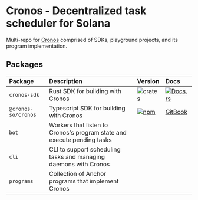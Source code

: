 # Cronos - Decentralized task scheduler for Solana

Multi-repo for [Cronos](https://www.cronos.so/) comprised of SDKs, playground projects, and its program implementation.

## Packages

| Package | Description | Version | Docs |
| :-- | :-- | :--| :-- |
| `cronos-sdk` | Rust SDK for building with Cronos | ![crates](https://img.shields.io/crates/v/cronos-sdk?color=blue) | [![Docs.rs](https://docs.rs/cronos-sdk/badge.svg)](https://docs.rs/cronos-sdk/0.0.1/cronos_sdk)
| `@cronos-so/cronos` | Typescript SDK for building with Cronos | [![npm](https://img.shields.io/npm/v/@cronos-so/cronos.svg?color=blue)](https://www.npmjs.com/package/@cronos-so/cronos)  | [GitBook](https://docs.cronos.so/integrate/user-instructions)
| `bot` | Workers that listen to Cronos's program state and execute pending tasks
| `cli` | CLI to support scheduling tasks and managing daemons with Cronos
| `programs` | Collection of Anchor programs that implement Cronos
